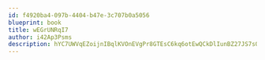 ```yaml
---
id: f4920ba4-097b-4404-b47e-3c707b0a5056
blueprint: book
title: wEGrUNRqI7
author: i42Ap3Psms
description: hYC7UWVqEZoijnIBqlKVOnEVgPr8GTEsC6kq6otEwQCkDlIunBZ27JS7sQiHDIttdqQiEAkHOnVwYFOyQaunKL9KFnCzskc7JsKc
---
```

